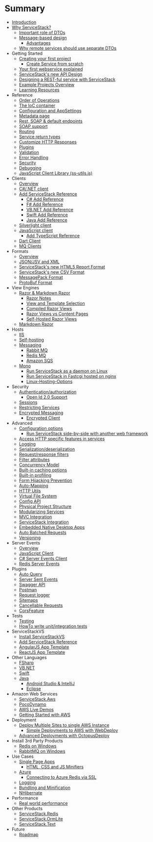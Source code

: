 # Summary

* [Introduction](README.md)
* [Why ServiceStack?](/wiki/Why-Servicestack.md)
   * [Important role of DTOs](/wiki/Important-role-of-DTOs.md)
   * [Message-based design](/wiki/Messaged-based-web-service.md)
       * [Advantages](/wiki/Advantages-of-message-based-web-services.md)
   * [Why remote services should use separate DTOs](http://stackoverflow.com/a/15369736/85785)
* Getting Started
   * [Creating your first project](/wiki/Creating-your-first-project.md)
       * [Create Service from scratch](/wiki/Create-your-first-webservice.md)
   * [Your first webservice explained](/wiki/Your-first-webservice-explained.md)
   * [ServiceStack's new API Design](/wiki/New-API.md)
   * [Designing a REST-ful service with ServiceStack](http://stackoverflow.com/a/15235822/85785)
   * [Example Projects Overview](http://stackoverflow.com/a/15869816/85785)
   * [Learning Resources](/wiki/Learning-ServiceStack.md)
* Reference
   * [Order of Operations](/wiki/Order-of-Operations.md)
   * [The IoC container](/wiki/The-IoC-container.md)
   * [Configuration and AppSettings](/wiki/AppSettings.md)
   * [Metadata page](/wiki/Metadata-page.md)
   * [Rest, SOAP & default endpoints](/wiki/Endpoints.md)
   * [SOAP support](/wiki/SOAP-support.md)
   * [Routing](/wiki/Routing.md)
   * [Service return types](/wiki/Service-return-types.md)
   * [Customize HTTP Responses](/wiki/Customize-HTTP-Responses.md)
   * [Plugins](/wiki/Plugins.md)
   * [Validation](/wiki/Validation.md)
   * [Error Handling](/wiki/Error-Handling.md)
   * [Security](/wiki/Security.md)
   * [Debugging](/wiki/Debugging.md)
   * [JavaScript Client Library (ss-utils.js)](/wiki/ss-utils.js-JavaScript-Client-Library.md)
* Clients
   * [Overview](/wiki/Clients-overview.md)
   * [C#/.NET client](/wiki/CSharp-client.md)
   * [Add ServiceStack Reference](/wiki/Add-ServiceStack-Reference.md)
       * [C# Add Reference](/wiki/CSharp-Add-ServiceStack-Reference.md)
       * [F# Add Reference](/wiki/FSharp-Add-ServiceStack-Reference.md)
       * [VB.NET Add Reference](/wiki/VB.Net-Add-ServiceStack-Reference.md)
       * [Swift Add Reference](/wiki/Swift-Add-ServiceStack-Reference.md)
       * [Java Add Reference](/wiki/Java-Add-ServiceStack-Reference.md)
   * [Silverlight client](/wiki/SilverlightServiceClient.md)
   * [JavaScript client](/wiki/Javascript-client.md)
       * [Add TypeScript Reference](/wiki/TypeScript-Add-ServiceStack-Reference.md)
   * [Dart Client](/wiki/Dart-Client.md)
   * [MQ Clients](/wiki/Messaging.md)
* Formats
   * [Overview](/wiki/Formats.md)
   * [JSON/JSV and XML](/wiki/Json-jsv-and-xml.md)
   * [ServiceStack's new HTML5 Report Format](/wiki/HTML5ReportFormat.md)
   * [ServiceStack's new CSV Format](/wiki/ServiceStack-CSV-Format.md)
   * [MessagePack Format](/wiki/MessagePack-Format.md)
   * [ProtoBuf Format](/wiki/Protobuf-format.md)
* View Engines
   * [Razor & Markdown Razor](http://razor.servicestack.net/)
       * [Razor Notes](/wiki/Razor-Notes.md)
       * [View and Template Selection](/wiki/View-and-template-selection.md)
       * [Compiled Razor Views](/wiki/Compiled-Razor-Views.md)
       * [Razor Views vs Content Pages](http://stackoverflow.com/questions/13206038/servicestack-razor-default-page/13206221#13206221)
       * [Self-Hosted Razor Views](http://www.ienablemuch.com/2012/12/self-hosting-servicestack-serving.html)
   * [Markdown Razor](/wiki/Markdown-Razor.md)
* Hosts
   * [IIS](/wiki/IIS.md)
   * [Self-hosting](/wiki/Self-hosting.md)
   * [Messaging](/wiki/Messaging.md)
       * [Rabbit MQ](/wiki/Rabbit-MQ.md)
       * [Redis MQ](/wiki/Messaging-and-Redis.md)
       * [Amazon SQS](https://github.com/ServiceStack/ServiceStack.Aws#sqsmqserver)
   * [Mono](/wiki/Mono.md)
       * [Run ServiceStack as a daemon on Linux](/wiki/Run-ServiceStack-as-a-daemon-on-Linux.md)
       * [Run ServiceStack in Fastcgi hosted on nginx](/wiki/Run-ServiceStack-in-Fastcgi-hosted-on-nginx.md)
       * [Linux-Hosting-Options](/wiki/Linux-Hosting-Options.md)
* Security
   * [Authentication/authorization](/wiki/Authentication-and-authorization.md)
       * [Open Id 2.0 Support](/wiki/OpenId.md)
   * [Sessions](/wiki/Sessions.md)
   * [Restricting Services](/wiki/Restricting-Services.md)
   * [Encrypted Messaging](/wiki/Encrypted-Messaging.md)
       * [Encrypted Client](/wiki/Encrypted-Messaging#encrypted-service-client.md)
* Advanced
   * [Configuration options](/wiki/Configuration-options.md)
       * [Run ServiceStack side-by-side with another web framework](/wiki/Run-servicestack-side-by-side-with-another-web-framework.md)
   * [Access HTTP specific features in services](/wiki/Access-HTTP-specific-features-in-services.md)
   * [Logging](/wiki/Logging.md)
   * [Serialization/deserialization](/wiki/Serialization-deserialization.md)
   * [Request/response filters](/wiki/Request-and-response-filters.md)
   * [Filter attributes](/wiki/Filter-attributes.md)
   * [Concurrency Model](/wiki/Concurrency-model.md)
   * [Built-in caching options](/wiki/Caching.md)
   * [Built-in profiling](/wiki/Built-in-profiling.md)
   * [Form Hijacking Prevention](/wiki/Form-Hijacking-Prevention.md)
   * [Auto-Mapping](/wiki/Auto-mapping.md)
   * [HTTP Utils](/wiki/Http-Utils.md)
   * [Virtual File System](/wiki/Virtual-file-system.md)
   * [Config API](/wiki/Config-API.md)
   * [Physical Project Structure](/wiki/Physical-project-structure.md)
   * [Modularizing Services](/wiki/Modularizing-services.md)
   * [MVC Integration](/wiki/Mvc-integration.md)
   * [ServiceStack Integration](/wiki/ServiceStack-Integration.md)
   * [Embedded Native Desktop Apps](https://github.com/ServiceStack/ServiceStack.Gap)
   * [Auto Batched Requests](/wiki/Auto-Batched-Requests.md)
   * [Versioning](/wiki/Versioning.md)
* Server Events
   * [Overview](/wiki/Server-Events.md)
   * [JavaScript Client](/wiki/JavaScript-Server-Events-Client.md)
   * [C# Server Events Client](/wiki/CSharp-Server-Events-Client.md)
   * [Redis Server Events](/wiki/Redis-Server-Events.md)
* Plugins
   * [Auto Query](/wiki/Auto-Query.md)
   * [Server Sent Events](https://github.com/ServiceStackApps/Chat#server-sent-events)
   * [Swagger API](/wiki/Swagger-API.md)
   * [Postman](/wiki/Postman.md)
   * [Request logger](/wiki/Request-logger.md)
   * [Sitemaps](/wiki/Sitemaps.md)
   * [Cancellable Requests](/wiki/Cancellable-Requests.md)
   * [CorsFeature](/wiki/CorsFeature.md)
* Tests
   * [Testing](/wiki/Testing.md)
   * [HowTo write unit/integration tests](/wiki/HowTo-write-unit-integration-tests.md)
* ServiceStackVS
   * [Install ServiceStackVS](/wiki/Install-ServiceStackVS.md)
   * [Add ServiceStack Reference](/wiki/Add-ServiceStack-Reference.md)
   * [AngularJS App Template](https://github.com/ServiceStack/ServiceStackVS/blob/master/angular-spa.md)
   * [ReactJS App Template](https://github.com/ServiceStackApps/Chat-React)
* Other Languages
   * [FSharp](/wiki/FSharp.md)
   * [VB.NET](/wiki/VB.Net.md)
   * [Swift](/wiki/Swift.md)
   * [Java](https://github.com/ServiceStack/ServiceStack.Java)
       * [Android Studio & IntelliJ](/wiki/Java-Add-ServiceStack-Reference#servicestack-idea-android-studio-plugin.md)
       * [Eclipse](https://github.com/ServiceStack/ServiceStack.Java/tree/master/src/ServiceStackEclipse#eclipse-integration-with-servicestack.md)
* Amazon Web Services
   * [ServiceStack.Aws](https://github.com/ServiceStack/ServiceStack.Aws)
   * [PocoDynamo](https://github.com/ServiceStack/PocoDynamo.md)
   * [AWS Live Demos](http://awsapps.servicestack.net)
   * [Getting Started with AWS](https://github.com/ServiceStackApps/AwsGettingStarted)
* Deployment
   * [Deploy Multiple Sites to single AWS Instance](/wiki/Deploy-Multiple-Sites-to-single-AWS-Instance.md)
       * [Simple Deployments to AWS with WebDeploy](/wiki/Simple-Deployments-to-AWS-with-WebDeploy.md)
   * [Advanced Deployments with OctopusDeploy](/wiki/Advanced-Deployments-with-OctopusDeploy.md)
* Install 3rd Party Products
   * [Redis on Windows](https://github.com/ServiceStack/redis-windows)
   * [RabbitMQ on Windows](https://github.com/ServiceStack/rabbitmq-windows)
* Use Cases
   * [Single Page Apps](/wiki/Single-page-apps.md)
       * [HTML, CSS and JS Minifiers](/wiki/HTML-CSS-and-JavaScript-Minification.md)
   * [Azure](/wiki/Azure.md)
       * [Connecting to Azure Redis via SSL](/wiki/Secure-SSL-Redis-connections-to-Azure-Redis.md)
   * [Logging](/wiki/Logging.md)
   * [Bundling and Minification](/wiki/Bundling-and-minification.md)
   * [NHibernate](/wiki/Nhibernate.md)
* Performance
   * [Real world performance](/wiki/Real-world-performance.md)
* Other Products
   * [ServiceStack.Redis](https://github.com/ServiceStack/ServiceStack.Redis)
   * [ServiceStack.OrmLite](https://github.com/ServiceStack/ServiceStack.OrmLite)
   * [ServiceStack.Text](https://github.com/ServiceStack/ServiceStack.Text)
* Future
   * [Roadmap](/wiki/Roadmap.md)

